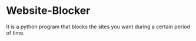 # Website-Blocker
It is a python program that blocks the sites you want during a certain period of time.
